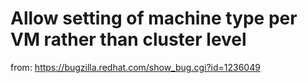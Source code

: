 # Allow setting of machine type per VM rather than cluster level
  
  from: https://bugzilla.redhat.com/show_bug.cgi?id=1236049
